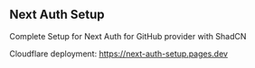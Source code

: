 ## Next Auth Setup

Complete Setup for Next Auth for GitHub provider with ShadCN

Cloudflare deployment: https://next-auth-setup.pages.dev
